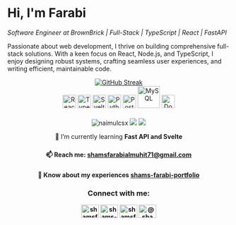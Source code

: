 # Hi, I'm Farabi
*Software Engineer at BrownBrick | Full-Stack | TypeScript | React | FastAPI*

Passionate about web development, I thrive on building comprehensive full-stack solutions. With a keen focus on React, Node.js, and TypeScript, I enjoy designing robust systems, crafting seamless user experiences, and writing efficient, maintainable code.

<div align="center">
<a href="https://git.io/streak-stats"><img src="https://github-readme-streak-stats.herokuapp.com?user=shamsfarabii&theme=monokai" alt="GitHub Streak" /></a>
</div>

<div align="center" style="margin-bottom: 20">
	<img width="30" src="https://user-images.githubusercontent.com/25181517/183897015-94a058a6-b86e-4e42-a37f-bf92061753e5.png" alt="React" title="React"/>
	<img width="30" src="https://user-images.githubusercontent.com/25181517/183890598-19a0ac2d-e88a-4005-a8df-1ee36782fde1.png" alt="TypeScript" title="TypeScript"/>
	<img width="30" src="https://github.com/marwin1991/profile-technology-icons/assets/136815194/e56b5093-2f58-40cc-b194-5bdde41077b5" alt="Svelte" title="Svelte"/>
	<img width="30" src="https://user-images.githubusercontent.com/25181517/183423507-c056a6f9-1ba8-4312-a350-19bcbc5a8697.png" alt="Python" title="Python"/>
	<img width="30" src="https://www.vectorlogo.zone/logos/postgresql/postgresql-icon.svg" alt="PostgreSQL" title="PostgreSQL"/>
	<img width="50" src="https://1000logos.net/wp-content/uploads/2020/08/MySQL-Logo-500x313.png" alt="MySQL" title="MySQL"/>
	<img width="30" src="https://www.svgrepo.com/show/349342/docker.svg" alt="Docker" title="Docker"/>
</div>

<p align="center"> <img src="https://komarev.com/ghpvc/?username=shamsfarabii&label=Profile%20views&color=brightgreen&style=flat" alt="naimulcsx" />  <a href="https://github.com/naimulcsx"><img src="https://img.shields.io/github/followers/shamsfarabii?style=social" /></a> <a href="https://twitter.com/@naimulcsx"><img src="https://img.shields.io/twitter/follow/shamsfarabii?style=social" /> </a> </p>

<div align="center">
🌱 I’m currently learning <b>Fast API and Svelte<b>

###

📫 Reach me:  **shamsfarabialmuhit71@gmail.com**

###

📄 Know about my experiences [shams-farabi-portfolio](https://shams-farabi.vercel.app/)
</div>

<h3 align="center">Connect with me:</h3>
<p align="center">
<a href="https://x.com/shamsfarabi99" target="blank"><img align="center" src="https://raw.githubusercontent.com/rahuldkjain/github-profile-readme-generator/master/src/images/icons/Social/twitter.svg" alt="shamsfarabi99" height="30" width="40" /></a>
<a href="https://linkedin.com/in/shams-farabi" target="blank"><img align="center" src="https://raw.githubusercontent.com/rahuldkjain/github-profile-readme-generator/master/src/images/icons/Social/linked-in-alt.svg" alt="shams-farabi" height="30" width="40" /></a>
<a href="https://fb.com/shamsfarabii" target="blank"><img align="center" src="https://raw.githubusercontent.com/rahuldkjain/github-profile-readme-generator/master/src/images/icons/Social/facebook.svg" alt="shamsfarabii" height="30" width="40" /></a>
<a href="https://www.youtube.com/channel/UCak8ZotZ1kRlVlLIuJSQxJw" target="blank"><img align="center" src="https://raw.githubusercontent.com/rahuldkjain/github-profile-readme-generator/master/src/images/icons/Social/youtube.svg" alt="@shamsfarabi7308" height="30" width="40" /></a>
</p>


